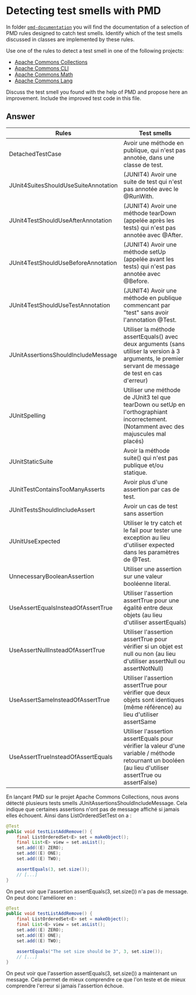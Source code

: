 # Detecting test smells with PMD

In folder [`pmd-documentation`](../pmd-documentation) you will find the documentation of a selection of PMD rules designed to catch test smells.
Identify which of the test smells discussed in classes are implemented by these rules.

Use one of the rules to detect a test smell in one of the following projects:

- [Apache Commons Collections](https://github.com/apache/commons-collections)
- [Apache Commons CLI](https://github.com/apache/commons-cli)
- [Apache Commons Math](https://github.com/apache/commons-math)
- [Apache Commons Lang](https://github.com/apache/commons-lang)

Discuss the test smell you found with the help of PMD and propose here an improvement.
Include the improved test code in this file.

## Answer

| Rules                                | Test smells                                                                                                                                             |
|--------------------------------------|---------------------------------------------------------------------------------------------------------------------------------------------------------|
| DetachedTestCase                     | Avoir une méthode en publique, qui n'est pas annotée, dans une classe de test.                                                                          |
| JUnit4SuitesShouldUseSuiteAnnotation | (JUNIT4) Avoir une suite de test qui n'est pas annotée avec le @RunWith.                                                                                |
| JUnit4TestShouldUseAfterAnnotation   | (JUNIT4) Avoir une méthode tearDown (appelée après les tests) qui n'est pas annotée avec @After.                                                        |
| JUnit4TestShouldUseBeforeAnnotation  | (JUNIT4) Avoir une méthode setUp (appelée avant les tests) qui n'est pas annotée avec @Before.                                                          |
| JUnit4TestShouldUseTestAnnotation    | (JUNIT4) Avoir une méthode en publique commencant par "test" sans avoir l'annotation @Test.                                                             |
| JUnitAssertionsShouldIncludeMessage  | Utiliser la méthode assertEquals() avec deux arguments (sans utiliser la version à 3 arguments, le premier servant de message de test en cas d'erreur)  |
| JUnitSpelling                        | Utiliser une méthode de JUnit3 tel que tearDown ou setUp en l'orthographiant incorrectement. (Notamment avec des majuscules mal placés)                 |
| JUnitStaticSuite                     | Avoir la méthode suite() qui n'est pas publique et/ou statique.                                                                                         |
| JUnitTestContainsTooManyAsserts      | Avoir plus d'une assertion par cas de test.                                                                                                             |
| JUnitTestsShouldIncludeAssert        | Avoir un cas de test sans assertion                                                                                                                     |
| JUnitUseExpected                     | Utiliser le try catch et le fail pour tester une exception au lieu d'utiliser expected dans les paramètres de @Test.                                    |
| UnnecessaryBooleanAssertion          | Utiliser une assertion sur une valeur booléenne literal.                                                                                                |
| UseAssertEqualsInsteadOfAssertTrue   | Utiliser l'assertion assertTrue pour une égalité entre deux objets (au lieu d'utiliser assertEquals)                                                    |
| UseAssertNullInsteadOfAssertTrue     | Utiliser l'assertion assertTrue pour vérifier si un objet est null ou non (au lieu d'utiliser assertNull ou assertNotNull)                              |
| UseAssertSameInsteadOfAssertTrue     | Utiliser l'assertion assertTrue pour vérifier que deux objets sont identiques (même référence) au lieu d'utiliser assertSame                            |
| UseAssertTrueInsteadOfAssertEquals   | Utiliser l'assertion assertEquals pour vérifier la valeur d'une variable / méthode retournant un booléen (au lieu d'utiliser assertTrue ou assertFalse) |

En lançant PMD sur le projet Apache Commons Collections, nous avons détecté plusieurs tests smells JUnitAssertionsShouldIncludeMessage. Cela indique que certaines assertions n'ont pas de message affiché si jamais elles échouent.
Ainsi dans ListOrderedSetTest on a :

```java
@Test
public void testListAddRemove() {
    final ListOrderedSet<E> set = makeObject();
    final List<E> view = set.asList();
    set.add((E) ZERO);
    set.add((E) ONE);
    set.add((E) TWO);

    assertEquals(3, set.size());
    // [...]
}
```

On peut voir que l'assertion assertEquals(3, set.size()) n'a pas de message. On peut donc l'améliorer en :

```java
@Test
public void testListAddRemove() {
    final ListOrderedSet<E> set = makeObject();
    final List<E> view = set.asList();
    set.add((E) ZERO);
    set.add((E) ONE);
    set.add((E) TWO);

    assertEquals("The set size should be 3", 3, set.size());
    // [...]
}
```

On peut voir que l'assertion assertEquals(3, set.size()) a maintenant un message. Cela permet de mieux comprendre ce que l'on teste et de mieux comprendre l'erreur si jamais l'assertion échoue.